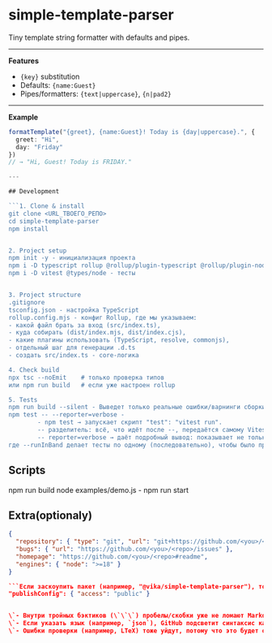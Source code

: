 # simple-template-parser

Tiny template string formatter with defaults and pipes.

---

**Features**

- `{key}` substitution
- Defaults: `{name:Guest}`
- Pipes/formatters: `{text|uppercase}`, `{n|pad2}`

---

**Example**

````ts
formatTemplate("{greet}, {name:Guest}! Today is {day|uppercase}.", {
  greet: "Hi",
  day: "Friday"
})
// → "Hi, Guest! Today is FRIDAY."

---

## Development

```1. Clone & install
git clone <URL_ТВОЕГО_РЕПО>
cd simple-template-parser
npm install


2. Project setup
npm init -y - инициализация проекта
npm i -D typescript rollup @rollup/plugin-typescript @rollup/plugin-node-resolve @rollup/plugin-commonjs rollup-plugin-dts - ставит Rollup, и плагины к нему, и TypeScript
npm i -D vitest @types/node - тесты


3. Project structure
.gitignore
tsconfig.json - настройка TypeScript
rollup.config.mjs - конфиг Rollup, где мы указываем:
- какой файл брать за вход (src/index.ts),
- куда собирать (dist/index.mjs, dist/index.cjs),
- какие плагины использовать (TypeScript, resolve, commonjs),
- отдельный шаг для генерации .d.ts
- создать src/index.ts - core-логика

4. Check build
npx tsc --noEmit    # только проверка типов
или npm run build   # если уже настроен rollup

5. Tests
npm run build --silent - Выведет только реальные ошибки/варнинги сборки.
npm test -- --reporter=verbose -
        - npm test → запускает скрипт "test": "vitest run".
        -- разделитель: всё, что идёт после --, передаётся самому Vitest, а не npm.
        -- reporter=verbose → даёт подробный вывод: показывает не только «зелёный/красный», но и весь список тестов, включая PASSED/FAILED, и ошибки со стеком.
где --runInBand делает тесты по одному (последовательно), чтобы было проще читать логи.

````

## Scripts

npm run build
node examples/demo.js - npm run start

## Extra(optionaly)

````json
{
  "repository": { "type": "git", "url": "git+https://github.com/<you>/<repo>.git" },
  "bugs": { "url": "https://github.com/<you>/<repo>/issues" },
  "homepage": "https://github.com/<you>/<repo>#readme",
  "engines": { "node": ">=18" }
}

```Если заскоупить пакет (например, "@vika/simple-template-parser"), то нужно добавить:
"publishConfig": { "access": "public" }


\`- Внутри тройных бэктиков (\`\`\`) пробелы/скобки уже не ломают Markdown.
\`- Если указать язык (например, `json`), GitHub подсветит синтаксис как в JSON.
\`- Ошибки проверки (например, LTeX) тоже уйдут, потому что это будет отдельный блок кода, а не «текст с кавычками».
````
